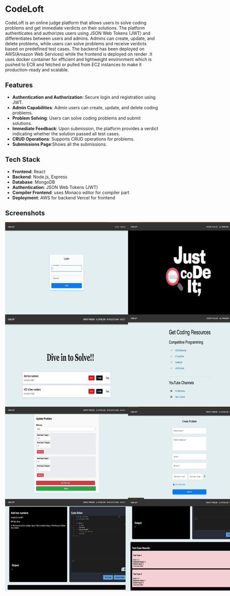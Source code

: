 # CodeLoft

CodeLoft is an online judge platform that allows users to solve coding problems and get immediate verdicts on their solutions. The platform authenticates and authorizes users using JSON Web Tokens (JWT) and differentiates between users and admins. Admins can create, update, and delete problems, while users can solve problems and receive verdicts based on predefined test cases. The backend has been deployed on AWS(Amazon Web Services) while the frontend is deployed on render .It uses docker container for efficient and lightweight environment which is pushed to ECR and fetched or pulled from EC2 instances to make it production-ready and scalable.

## Features

- **Authentication and Authorization**: Secure login and registration using JWT.
- **Admin Capabilities**: Admin users can create, update, and delete coding problems.
- **Problem Solving**: Users can solve coding problems and submit solutions.
- **Immediate Feedback**: Upon submission, the platform provides a verdict indicating whether the solution passed all test cases.
- **CRUD Operations**: Supports CRUD operations for problems.
- **Submissions Page**:Shows all the submissions.
## Tech Stack
- **Frontend**: React
- **Backend**: Node.js, Express
- **Database**: MongoDB
- **Authentication**: JSON Web Tokens (JWT)
- **Compiler Frontend**: uses Monaco editor for compiler part
- **Deployment**: AWS for backend Vercel for frontend
  
## Screenshots
<div style="display: flex;">
    <img src="ojimages/login.jpeg" alt="Screenshot 1" width="400" height="300">
    <img src="ojimages/home.jpeg" alt="Screenshot 2" width="400" height="300">
</div>
<div style="display: flex;">
  <img src="ojimages/problemspage.jpeg" alt="Screenshot 3" width="400" height="300">
  <img src="ojimages/extraresources.jpeg" alt="Screenshot 4" width="400" height="300">
</div>
<div style="display: flex;">
<img src="ojimages/updateproblem.jpeg" alt="Screenshot 5" width="400" height="300">
<img src="ojimages/createproblem.jpeg" alt="Screenshot 6" width="400" height="300">
</div>
<div style="display: flex;">
<img src="ojimages/compilerrun.jpeg" alt="Screenshot 5" width="400" height="300">
<img src="ojimages/compilererror.jpeg" alt="Screenshot 6" width="400" height="300">
</div>

